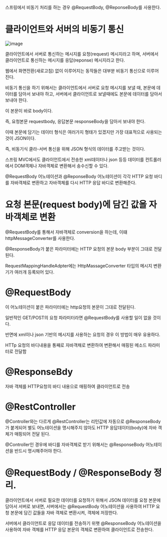 스프링에서 비동기 처리를 하는 경우  @RequestBody, @ReponseBody를 사용한다.

# 클라이언트와 서버의 비동기 통신

![image](https://user-images.githubusercontent.com/74352543/220013375-01aac43d-b7e5-4307-b0f1-9b5fb269b17c.png)

클라이언트에서 서버로 통신하는 메시지를 요청(request) 메시지라고 하며, 서버에서 클라이언트로 통신하는 메시지를 응답(reponse) 메시지라고 한다.

웹에서 화면전환(새로고침) 없이 이루어지는 동작들은 대부분 비동기 통신으로 이루어진다.

비동기 통신을 하기 위해서는 클라이언트에서 서버로 요청 메시지를 보낼 때, 본문에 데이터를 담아서 보내야 하고, 서버에서 클라이언트로 보낼때에도 본문에 데이터를 담아서 보내야 한다.

이 본문이 바로 body이다.

즉, 요청본문 requestbody, 응답본문 responseBody을 담아서 보내야 한다.

이때 본문에 담기는 데이터 형식은 여러가지 형태가 있겠지만 가장 대표적으로 사용되는 것이 JSON이다.

즉, 비동기식 클라-서버 통신을 위해 JSON 형식의 데이터를 주고받는 것이다.

스프링 MVC에서도 클라이언트에서 전송한 xml데이터나 json 등등 데이터를 컨트롤러에서 DOM객체나 자바객체로 변환해서 송수신할 수 있다.

@RequestBody 어노테이션과 @ReponseBody 어노테이션이 각각 HTTP 요청 바디를 자바객체로 변환하고 자바객체를 다시 HTTP 응답 바디로 변환해준다.

# 요청 본문(request body)에 담긴 값을 자바객체로 변환
@RequestBody를 통해서 자바객체로 conversion을 하는데, 이떄 httpMessageConverter를 사용한다.

@ResponseBody가 붙은 파라미터에는 HTTP 요청의 본문 body 부분이 그대로 전달된다.

RequestMappingHandleAdpter에는 HttpMassageConverter 타입의 메시지 변환기가 여러개 등록되어 있다.

# @RequestBody
이 어노테이션이 붙은 파라미터에는 http요청의 본문이 그대로 전달된다.

일반적인 GET/POST의 요청 파라미터라면 @RequestBody를 사용할 일이 없을 것이다.

반면에 xml이나 json 기반의 메시지를 사용하는 요청의 경우 이 방법이 매우 유용하다.

HTTp 요청의 바디내용을 통째로 자바객채로 변환하여 변환해서 매핑된 메소드 파라미터로 전달함

# @ResponseBdy
자바 객체를 HTTP요청의 바디 내용으로 매핑하여 클라이언트로 전송

# @RestController
@Controller와는 다르게 @RestController는 리턴값에 자동으로 @ResponseBody가 붙게되어 별도 어노테이션을 명시해주지 않아도 HTTP 응답데이터(body)에 자바 객체가 매핑되어 전달 된다.

@Controller인 경우에 바디를 자바객체로 받기 위해서는 @ResponseBody 어노테이션을 반드시 명시해주어야 한다.

# @RequestBody / @ResponseBody 정리.
클라이언트에서 서버로 필요한 데이터를 요청하기 위해서 JSON 데이터를 요청 본문에 담아서 서버로 보내면, 서버에서는 @RequestBody 어노테이션을 사용하여 HTTP 요청 본문에 담긴 값들을 자바 객체로 변환시켜, 객체에 저장한다.

서버에서 클라이언트로 응답 데이터를 전송하기 위햇 @ResponseBody 어노테이션을 사용하여 자바 객체를 HTTP 응답 본문의 객체로 변환하여 클라이언트로 전송한다.
